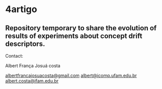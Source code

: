 # 4artigo

## Repository temporary to share the evolution of results of experiments about concept drift descriptors.

Contact:

Albert França Josuá costa

albertfrancajosuacosta@gmail.com
albert@icomp.ufam.edu.br
albert.costa@ifam.edu.br

